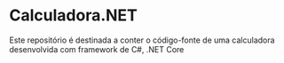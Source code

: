 # Calculadora.NET
Este repositório é destinada a conter o código-fonte de uma calculadora desenvolvida com framework de C#, .NET Core
